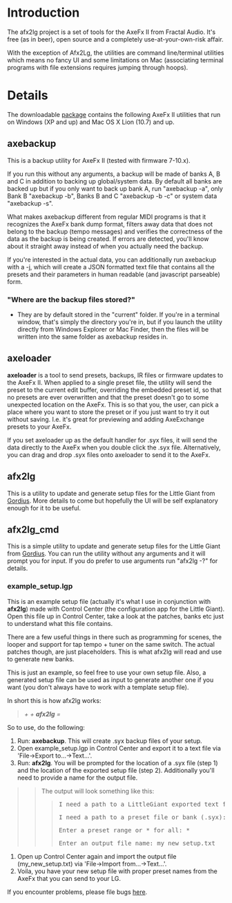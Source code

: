 

# Introduction #

The afx2lg project is a set of tools for the AxeFx II from Fractal Audio.  It's free (as in beer), open source and a completely use-at-your-own-risk affair.

With the exception of Afx2Lg, the utilities are command line/terminal utilities which means no fancy UI and some limitations on Mac (associating terminal programs with file extensions requires jumping through hoops).

# Details #

The downloadable [package](https://code.google.com/p/afx2lg/source/browse/#svn%2Fdownloads) contains the following AxeFx II utilities that run on Windows (XP and up) and Mac OS X Lion (10.7) and up.

## axebackup ##

This is a backup utility for AxeFx II (tested with firmware 7-10.x).

If you run this without any arguments, a backup will be made of banks A, B and C in addition to backing up global/system data.  By default all banks are backed up but if you only want to back up bank A, run "axebackup -a", only Bank B "axebackup -b", Banks B and C "axebackup -b -c" or system data "axebackup -s".

What makes axebackup different from regular MIDI programs is that it recognizes the AxeFx bank dump format, filters away data that does not belong to the backup (tempo messages) and verifies the correctness of the data as the backup is being created.  If errors are detected, you'll know about it straight away instead of when you actually need the backup.

If you're interested in the actual data, you can additionally run axebackup with a -j, which will create a JSON formatted text file that contains all the presets and their parameters in human readable (and javascript parseable) form.

### "Where are the backup files stored?" ###
- They are by default stored in the "current" folder.  If you're in a terminal window, that's simply the directory you're in, but if you launch the utility directly from Windows Explorer or Mac Finder, then the files will be written into the same folder as axebackup resides in.

## axeloader ##

**axeloader** is a tool to send presets, backups, IR files or firmware updates to the AxeFx II.  When applied to a single preset file, the utility will send the preset to the current edit buffer, overriding the embedded preset id, so that no presets are ever overwritten and that the preset doesn't go to some unexpected location on the AxeFx.  This is so that you, the user, can pick a place where you want to store the preset or if you just want to try it out without saving.  I.e. it's great for previewing and adding AxeExchange presets to your AxeFx.

If you set axeloader up as the default handler for .syx files, it will send the data directly to the AxeFx when you double click the .syx file.  Alternatively, you can drag and drop .syx files onto axeloader to send it to the AxeFx.

## afx2lg ##

This is a utility to update and generate setup files for the Little Giant from [Gordius](http://gordius.be).  More details to come but hopefully the UI will be self explanatory enough for it to be useful.

## afx2lg\_cmd ##

This is a simple utility to update and generate setup files for the Little Giant from [Gordius](http://gordius.be).  You can run the utility without any arguments and it will prompt you for input.  If you do prefer to use arguments run "afx2lg -?" for details.

### example\_setup.lgp ###

This is an example setup file (actually it's what I use in conjunction with **afx2lg**) made with Control Center (the configuration app for the Little Giant).  Open this file up in Control Center, take a look at the patches, banks etc just to understand what this file contains.

There are a few useful things in there such as programming for scenes, the looper and support for tap tempo + tuner on the same switch. The actual patches though, are just placeholders.  This is what afx2lg will read and use to generate new banks.

This is just an example, so feel free to use your own setup file.  Also, a generated setup file can be used as input to generate another one if you want (you don't always have to work with a template setup file).

In short this is how afx2lg works:

> _<axe fx presets> + <LG setup> + **afx2lg** = <new LG setup>_

So to use, do the following:

  1. Run: **axebackup**.  This will create .syx backup files of your setup.
  1. Open example\_setup.lgp in Control Center and export it to a text file via 'File->Export to...->Text...'.
  1. Run: **afx2lg**.  You will be prompted for the location of a .syx file (step 1) and the location of the exported setup file (step 2).  Additionally you'll need to provide a name for the output file.
> > The output will look something like this:
> > > <pre>I need a path to a LittleGiant exported text file: mysetup.txt</pre>
> > > <pre>I need a path to a preset file or bank (.syx): BankA.syx</pre>
> > > <pre>Enter a preset range or * for all: *</pre>
> > > <pre>Enter an output file name: my_new_setup.txt</pre>
  1. Open up Control Center again and import the output file (my\_new\_setup.txt) via 'File->Import from...->Text...'.
  1. Voila, you have your new setup file with proper preset names from the AxeFx that you can send to your LG.

If you encounter problems, please file bugs [here](http://code.google.com/p/afx2lg/issues/list).
